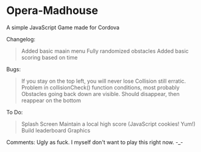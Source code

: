Opera-Madhouse
==============

A simple JavaScript Game made for Cordova


Changelog:
> Added basic maain menu
> Fully randomized obstacles
> Added basic scoring based on time

Bugs:
> If you stay on the top left, you will never lose
> Collision still erratic. Problem in collisionCheck() function conditions, most probably
> Obstacles going back down are visible. Should disappear, then reappear on the bottom

To Do:
> Splash Screen
> Maintain a local high score (JavaScript cookies! Yum!)
> Build leaderboard
> Graphics

Comments:
Ugly as fuck. I myself don't want to play this right now. -_-